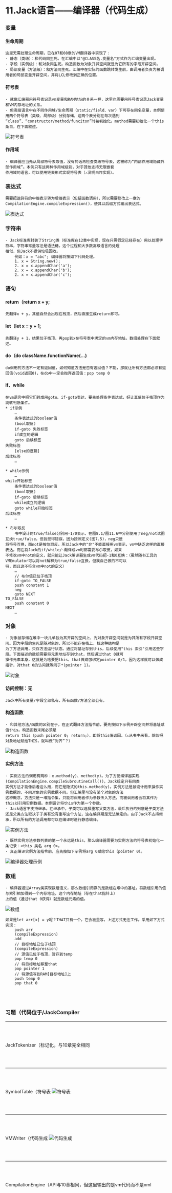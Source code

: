 # 11.Jack语言——编译器（代码生成）

### 变量
#### 生命周期
```text
这里无需处理生命周期，已在07和08章的VM翻译器中实现了：
· 静态（类级）：和代码同生死。在汇编中以"@CLASS名.变量名"方式作为汇编变量出现。
· 字段（实例级）：和对象同生死。构造函数为对象开辟空间就是为它所有的字段开辟空间。
· 局部变量（方法级）：和方法同生死。汇编中在实际的函数跳转发生前，由调用者负责为被调用者的局部变量开辟空间，并将LCL修改到正确的位置。
```

#### 符号表
```text
· 就像汇编器用符号表记录vm变量和RAM地址的关系一样，这里也需要用符号表记录Jack变量和VM内存地址的关系。
· 但高级语言中在不同作用域/生命周期（static/field、var）下可存在同名变量，本例使用两个符号表（类级、局部级）分别存储，这两个表分别在每次遇到
“class”、“constructor/method/funciton”时被初始化。method需要初始化一个this条目，在下面叙述。
```
![符号表](img/813C4D39-AFC8-495D-BC05-496D0046DB0C.png)

#### 作用域
```text
· 编译器应当先从局部符号表取值，没有的话再检查类级符号表，这被称为“内部作用域隐藏外部作用域”。本例只有这两种作用域级别，对于其他支持无限嵌套
作用域的语言，可以使用链表形式实现符号表（⚠️没明白咋实现）。
```

### 表达式
```text
需要把运算符的中缀表示转为后缀表示（包括函数调用），所以需要修改上一章的CompilationEngine.compileExpression()，使其以后缀方式输出表达式。
```
![表达式](img/B88C198D-410D-4067-9598-65A547CB48B4.png)

### 字符串
```text
· Jack标准库封装了String类（标准库在12章中实现，现在只需假定已经存在）用以处理字符串，字符串常量写法是语法糖。这个过程和大多数高级语言的处理
相似，但Jack不提供垃圾回收。
    例如：x = "abc"; 编译器将按如下代码处理。
    1. x = String.new();
    2. x = x.appendChar('a');
    2. x = x.appendChar('b');
    2. x = x.appendChar('c');
```

### 语句
#### return（return x + y;
```text
先翻译x + y，其值自然会出现在栈顶，然后直接生成return即可。
```

#### let（let x = y + 1;
```text
先翻译y + 1，结果位于栈顶，再pop到x在符号表中绑定的vm内存地址。数组处理在下面叙述。
```

#### do（do className.functionName(...)
```text
do调用的方法不一定有返回值，如何知道方法是否有返回值？不能，那就让所有方法都必须有返回值(void返回0)，在do中一定会抛弃返回值：pop temp 0
```

#### if、while
```text
在vm语言中把它们转成用goto、if-goto表达，要先处理条件表达式，好让其值位于栈顶作为跳转判断条件。
* if示例
    …
    条件表达式的boolean值
    (bool取反)
    if-goto 失败标签
    if成立的逻辑
    goto 后续标签
失败标签
    [else的逻辑]
后续标签
    …

* while示例
    …
while开始标签
    条件表达式的boolean值
    (bool取反)
    if-goto 后续标签
    while成立的逻辑
    goto while开始标签
后续标签
    …

* 布尔取反
    书中设计的true/false分别用-1/0表示，在图8.1/图11.6中分别使用了neg/not试图互换true/false，但我觉得错误，因为按照定义(图7.5)，neg只是
将符号互换，而not是按位取反。所以Jack中的"非"不能直接用vm表示，vm中缺乏这样的直接表达。而在将Jack的if/while/~翻译成vm时都需要布尔取反，如果
不修改vm中not的定义，就只能让Jack编译器生成vm代码把-1和0互换：（虽然随书工具的VMEmulator可以将not解释为true/false互换，但我自己做的不可以
呀，而且这不符合vm中not的定义）
    …
    // 布尔值已位于栈顶
    if-goto TO_FALSE
    push constant 1
    neg
    goto NEXT
TO_FALSE
    push constant 0
NEXT
    …
```

### 对象
```text
· 对象被存储在堆中一块儿单独为其开辟的空间上，为对象开辟空间就是为其所有字段开辟空间。因为字段的生死是随对象的，所以不能存在栈上，栈这种结构是
为了方法调用，只存方法运行状态。通过将基址存到this，后续使用"this 索引"引用这些字段。下面描述的数组需要将元素地址存到that，然后通过that 0就可
操作元素本身，这就是为啥要把this、that做成强绑定pointer 0/1，因为这样就可以做成指针，对that 0的访问就等同于*(pointer 1)。
```
![对象](img/51C3FB09-3BEF-4D46-A6B2-8F00AB0C129F.png)

#### 访问控制：无
```text
Jack中所有变量/字段全部私有，所有函数/方法全部公有。
```

#### 构造函数
```text
· 和其他方法/函数的区别在于，在正式翻译方法指令前，要先按如下示例开辟空间并将基址赋值this。构造函数末尾必须是
return this（push pointer 0; return;），即将this值返回。（⚠️从书中来看，貌似把对象地址赋给THIS，就叫做“对齐”？）
```
![构造函数](img/DBE05C51-40E7-4FC3-A422-4DAE531A6FE2.png)

#### 实例方法
````text
· 实例方法的调用有两种：x.method(y)、method(y)。为了方便编译器实现(CompilationEngine.compileSubroutineCall())，Jack规定只有同类
实例方法才能像后者这么用，而它是隐式的this.method(y)。实例方法是被设计用来操作实例数据的，不同对象的实例数据不同。但汇编里可没有某个对象的方法
这种概念，方法只是一堆指令集，只能将调用者作为参数传入方法，而被调用者会将其作为this以引用实例数据。本例设计将this作为第一个参数。
· Jack语言不支持继承。在继承中，子类可以选择重写父类方法，最后执行的到底是子类方法还是父类方法取决于子类有没有重写这个方法，这在编译期是无法确定的。由于Jack不支持继承，所以所有的方法调用都可以在编译时进行静态编译。
````
![实例方法](img/D950909F-5FFB-4FAA-8FF0-CAD1FCBF4309.png)
```text
· 既然实例方法参数列表的第一个永远是this，那么编译器需要为实例方法的符号表初始化一条记录：<this 类名 arg 0>。
· 真正编译实例方法指令前，应先按如下示例将arg 0赋给this（pointer 0）。
```
![编译器处理示例](img/F6ECC49A-8273-4AAE-99AD-4F0D92422646.png)

### 数组
```text
· 编译器通过Array类实现数组语义，那么数组引用存的是数组在堆中的基址，将数组引用的值与索引相加得到一个内存地址，这个内存地址（存在that指针上）
上的值（通过that 0获得）就是数组元素的值。
```
![数组](img/4FB8EAF2-C84D-442E-B5DA-65DA1802600C.png)
```text
如果是let arr[x] = y呢？THAT只有一个，它会被重写，上述方式无法工作。采用如下方式实现：
	push arr
	(compileExpression)
	add
	// 目标地址已位于栈顶
	(compileExpression)
	// 源值已位于栈顶，暂存到temp
	pop temp 0
	// 将目标地址移至that
	pop pointer 1
	// 将源值写到RAM[目标地址]上
	push temp 0
	pop that 0
```

<br>
<br>

### 习题（代码位于/JackCompiler
<hr>
<br>
<br>

JackTokenizer（标记化，与10章完全相同

<br>
<br>
<hr>
<br>
<br>

SymbolTable（符号表
![符号表](img/0E6608EE-092B-4039-BDA2-19CEBD8B03A4.png)

<br>
<br>
<hr>
<br>
<br>

VMWriter（代码生成
![代码生成](img/5C311840-A9FB-4D30-A39F-4C608C736CA2.png)

<br>
<br>
<hr>
<br>
<br>

CompilationEngine（API与10章相同，但这里输出的是vm代码而不是xml